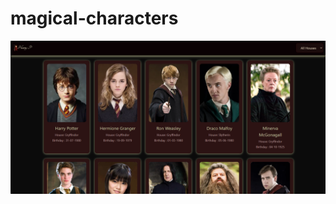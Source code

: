 # magical-characters

![Logo](https://github.com/osamaaAlmahameed/magical-characters/raw/main/img1.png)
